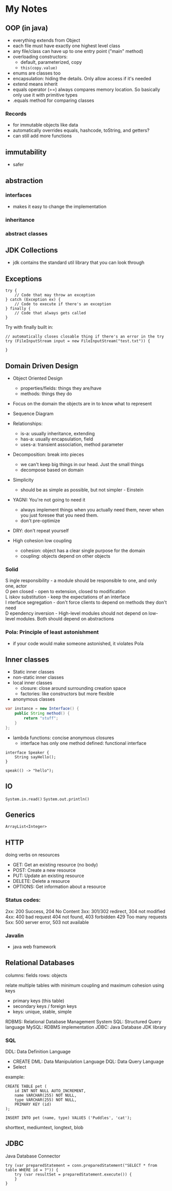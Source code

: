 # My Notes

## OOP (in java)
- everything extends from Object
- each file must have exactly one highest level class
- any file/class can have up to one entry point ("main" method)
- overloading constructors:
  - default, parameterized, copy
  - `this(copy.value)`
- enums are classes too
- encapsulation: hiding the details. Only allow access if it's needed
- extend means inherit
- equals operator (==) always compares memory location. So basically only use it with primitive types
- .equals method for comparing classes

### Records
- for immutable objects like data
- automatically overrides equals, hashcode, toString, and getters?
- can still add more functions

## immutability
- safer

## abstraction

### interfaces
- makes it easy to change the implementation

### inheritance

### abstract classes

## JDK Collections
- jdk contains the standard util library that you can look through

## Exceptions
```
try {
    // Code that may throw an exception
} catch (Exception ex) {
    // Code to execute if there's an exception
} finally {
    // Code that always gets called
}
```
Try with finally built in:
```
// automatically closes closable thing if there's an error in the try
try (FileInputStream input = new FileInputStream("test.txt")) {
    
}
```
## Domain Driven Design
- Object Oriented Design
  - properties/fields: things they are/have
  - methods: things they do

- Focus on the domain the objects are in to know what to represent
- Sequence Diagram

- Relationships:
  - is-a: usually inheritance, extending
  - has-a: usually encapsulation, field
  - uses-a: transient association, method parameter

- Decomposition: break into pieces
  - we can't keep big things in our head. Just the small things
  - decompose based on domain

- Simplicity
  - should be as simple as possible, but not simpler - Einstein

- YAGNI: You're not going to need it
  - always implement things when you actually need them, never when you just foresee that you need them.
  - don't pre-optimize

- DRY: don't repeat yourself

- High cohesion low coupling
  - cohesion: object has a clear single purpose for the domain
  - coupling: objects depend on other objects

### Solid

S ingle responsibility - a module should be responsible to one, and only one, actor\
O pen closed - open to extension, closed to modification\
L iskov substitution - keep the expectations of an interface\
I nterface segregation - don't force clients to depend on methods they don't need\
D ependency inversion - High-level modules should not depend on low-level modules. Both should depend on abstractions

### Pola: Principle of least astonishment
- if your code would make someone astonished, it violates Pola

## Inner classes

- Static inner classes
- non-static inner classes
- local inner classes
  - closure: close around surrounding creation space
  - factories: like constructors but more flexible
- anonymous classes
```java
var instance = new Interface() {
    public String method() {
        return "stuff";
    }
};
```
- lambda functions: concise anonymous closures
  - interface has only one method defined: functional interface
```
interface Speaker {
    String sayHello();
}

speak(() -> "hello");
```

## IO
`System.in.read()`
`System.out.println()`

## Generics
`ArrayList<Integer>`

## HTTP
doing verbs on resources
- GET: Get an existing resource (no body)
- POST: Create a new resource
- PUT: Update an existing resource
- DELETE: Delete a resource
- OPTIONS: Get information about a resource

### Status codes:
2xx: 200 Success, 204 No Content
3xx: 301/302 redirect, 304 not modified
4xx: 400 bad request
     404 not found, 403 forbidden
     429 Too many requests
5xx: 500 server error, 503 not available

### Javalin
- java web framework

## Relational Databases
columns: fields
rows: objects

relate multiple tables with minimum coupling and maximum cohesion using keys
- primary keys (this table)
- secondary keys / foreign keys
- keys: unique, stable, simple

RDBMS: Relational Database Management System
SQL: Structured Query language
MySQL: RDBMS implementation
JDBC: Java Database JDK library

### SQL
DDL: Data Definition Language
- CREATE
DML: Data Manipulation Language
DQL: Data Query Language
- Select

example:
```
CREATE TABLE pet (
    id INT NOT NULL AUTO_INCREMENT,
    name VARCHAR(255) NOT NULL,
    type VARCHAR(255) NOT NULL,
    PRIMARY KEY (id)
);

INSERT INTO pet (name, type) VALUES ('Puddles', 'cat');
```

shorttext, mediumtext, longtext, blob

## JDBC
Java Database Connector

```
try (var preparedStatement = conn.preparedStatement("SELECT * from table WHERE id = ?")) {
    try (var resultSet = preparedStatement.execute()) {
    }
}
```